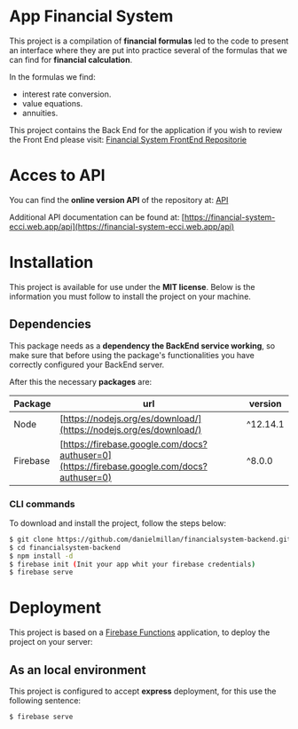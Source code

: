 # App Financial System

This project is a compilation of **financial formulas** led to the code to present an interface where they are put into practice several of the formulas that we can find for **financial calculation**.

In the formulas we find:

- interest rate conversion.
- value equations.
- annuities.

This project contains the Back End for the application if you wish to review the Front End please visit: [Financial System FrontEnd Repositorie](https://github.com/danielmillan/financialsystem)

# Acces to API

You can find the **online version API** of the repository at: [API](https://us-central1-financial-system-ecci.cloudfunctions.net/api)

Additional API documentation can be found at: [https://financial-system-ecci.web.app/api](https://financial-system-ecci.web.app/api)

# Installation

This project is available for use under the **MIT license**. Below is the information you must follow to install the project on your machine.

## Dependencies

This package needs as a **dependency the BackEnd service working**, so make sure that before using the package's functionalities you have correctly configured your BackEnd server.

After this the necessary **packages** are:

| Package| url| version	|
| ------ | ------ | ------ |
| Node| [https://nodejs.org/es/download/](https://nodejs.org/es/download/) | ^12.14.1	|
| Firebase| [https://firebase.google.com/docs?authuser=0](https://firebase.google.com/docs?authuser=0) | ^8.0.0	|

### CLI commands

To download and install the project, follow the steps below:

```sh
$ git clone https://github.com/danielmillan/financialsystem-backend.git
$ cd financialsystem-backend
$ npm install -d
$ firebase init (Init your app whit your firebase credentials)
$ firebase serve
```
# Deployment
This project is based on a [Firebase Functions](https://firebase.google.com/docs/functions?authuser=0) application, to deploy the project on your server:

## As an local environment
This project is configured to accept **express** deployment, for this use the following sentence:
```sh
$ firebase serve
```
